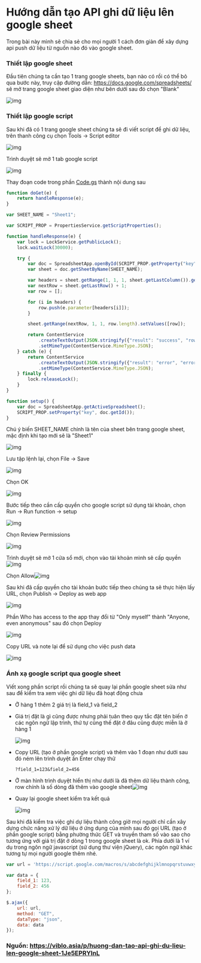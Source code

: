 # Hướng dẫn tạo API ghi dữ liệu lên google sheet

Trong bài này mình sẽ chia sẻ cho mọi người 1 cách đơn giản để xây dựng api push dữ liệu từ nguồn nào đó vào google sheet.

### Thiết lập google sheet

Đầu tiên chúng ta cần tạo 1 trang google sheets, bạn nào có rồi có thể bỏ qua bước này, truy cập đường dẫn: https://docs.google.com/spreadsheets/ sẽ mở trang google sheet giao diện như bên dưới sau đó chọn "Blank"

![img](https://images.viblo.asia/7170fba5-4ef7-4500-a586-de37cd14c80a.png)

### Thiết lập google script

Sau khi đã có 1 trang google sheet chúng ta sẽ đi viết script để ghi dữ liệu, trên thanh công cụ chọn Tools -> Script editor

![img](https://images.viblo.asia/7c61b304-c913-4b1e-a5a4-49592d2b0399.png)

Trình duyệt sẽ mở 1 tab google script

![img](https://images.viblo.asia/30fca60f-1697-470f-adcf-d9661f3833f6.png)

Thay đoạn code trong phần [Code.gs](http://code.gs/) thành nội dung sau

```js
function doGet(e) {
    return handleResponse(e);
}

var SHEET_NAME = "Sheet1";

var SCRIPT_PROP = PropertiesService.getScriptProperties();

function handleResponse(e) {
    var lock = LockService.getPublicLock();
    lock.waitLock(30000);

    try {
        var doc = SpreadsheetApp.openById(SCRIPT_PROP.getProperty("key"));
        var sheet = doc.getSheetByName(SHEET_NAME);

        var headers = sheet.getRange(1, 1, 1, sheet.getLastColumn()).getValues()[0];
        var nextRow = sheet.getLastRow() + 1;
        var row = [];

        for (i in headers) {
            row.push(e.parameter[headers[i]]);
        }

        sheet.getRange(nextRow, 1, 1, row.length).setValues([row]);

        return ContentService
            .createTextOutput(JSON.stringify({"result": "success", "row": nextRow}))
            .setMimeType(ContentService.MimeType.JSON);
    } catch (e) {
        return ContentService
            .createTextOutput(JSON.stringify({"result": "error", "error": e}))
            .setMimeType(ContentService.MimeType.JSON);
    } finally {
        lock.releaseLock();
    }
}

function setup() {
    var doc = SpreadsheetApp.getActiveSpreadsheet();
    SCRIPT_PROP.setProperty("key", doc.getId());
}
```

Chú ý biến SHEET_NAME chính là tên của sheet bên trang google sheet, mặc định khi tạo mới sẽ là "Sheet1"

![img](https://images.viblo.asia/fe5800e7-a395-43d2-97eb-e27d2b10d90b.png)

Lưu tập lệnh lại, chọn File -> Save

![img](https://images.viblo.asia/4526a58b-4767-4f62-9749-09322002f8fa.png)

Chọn OK

![img](https://images.viblo.asia/fd901c42-d4ba-4168-9468-ec247d43959d.png)

Bước tiếp theo cần cấp quyền cho google script sử dụng tài khoản, chọn Run -> Run function -> setup

![img](https://images.viblo.asia/8a1b6170-4c1b-4b10-a943-7cd363578afb.png)

Chọn Review Permissions

![img](https://images.viblo.asia/1955120f-1a82-4a87-a222-813f96b219e5.png)

Trình duyệt sẽ mở 1 cửa sổ mới, chọn vào tài khoản mình sẽ cấp quyền![img](https://images.viblo.asia/2ec11a61-ee91-4577-b870-b077e70893f4.png)

Chọn Allow![img](https://images.viblo.asia/ffb7f86d-04a1-4e74-8b70-5ba9b4164ce3.png)

Sau khi đã cấp quyền cho tài khoản bước tiếp theo chúng ta sẽ thực hiện lấy URL, chọn Publish -> Deploy as web app

![img](https://images.viblo.asia/5eda258f-7267-46fe-b22c-e1a1051ac4d9.png)

Phần Who has access to the app thay đổi từ "Only myself" thành "Anyone, even anonymous" sau đó chọn Deploy

![img](https://images.viblo.asia/64348586-f07c-4104-a782-7c4d60d8a503.png)

Copy URL và note lại để sử dụng cho việc push data

![img](https://images.viblo.asia/6c2f755e-de09-4905-8f82-7cdf6c9766a4.png)

### Ánh xạ google script qua google sheet

Viết xong phần script rồi chúng ta sẽ quay lại phần google sheet sửa như sau để kiểm tra xem việc ghi dữ liệu đã hoạt động chưa

- Ở hàng 1 thêm 2 giá trị là field_1 và field_2

- Giá trị đặt là gì cũng được nhưng phải tuân theo quy tắc đặt tên biến ở các ngôn ngữ lập trình, thứ tự cũng thế đặt ở đâu cũng được miễn là ở hàng 1

  ![img](https://images.viblo.asia/4bbcf994-808f-4e78-b6bf-ed9b35ee4291.png)

- Copy URL (tạo ở phần google script) và thêm vào 1 đoạn như dưới sau đó ném lên trình duyệt ấn Enter chạy thử

  ```none
  ?field_1=123&field_2=456
  ```

- Ở màn hình trình duyệt hiển thị như dưới là đã thêm dữ liệu thành công, row chính là số dòng đã thêm vào google sheet![img](https://images.viblo.asia/fea6256c-81ea-473d-8925-974141fcf34f.png)

- Quay lại google sheet kiểm tra kết quả

  ![img](https://images.viblo.asia/39c426c2-7f6e-4d25-97c4-05864bf7df99.png)

Sau khi đã kiểm tra việc ghi dự liệu thành công giờ mọi người chỉ cần xây dựng chức năng xử lý dữ liệu ở ứng dụng của mình sau đó gọi URL (tạo ở phần google script) bằng phường thức GET và truyền tham số vào sao cho tương ứng với giá trị đặt ở dòng 1 trong google sheet là ok. Phía dưới là 1 ví dụ trong ngôn ngữ javascript (sử dụng thư viện jQuery), các ngôn ngữ khác tương tự mọi người google thêm nhé.

```js
var url = 'https://script.google.com/macros/s/abcdefghijklmnopqrstuvwxyz1234567890/exec';

var data = {
    field_1: 123,
    field_2: 456
};

$.ajax({
    url: url,
    method: "GET",
    dataType: "json",
    data: data
});
```

### Nguồn: https://viblo.asia/p/huong-dan-tao-api-ghi-du-lieu-len-google-sheet-1Je5EPRYlnL